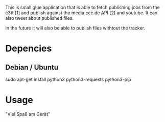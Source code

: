 This is small glue application that is able to fetch publishing jobs from the c3tt [1] and publish against the media.ccc.de API [2] and youtube.
It can also tweet about published files. 

In the future it will also be able to publish files withtout the tracker.

Depencies
=========

Debian / Ubuntu
---------------
  sudo apt-get install python3 python3-requests python3-pip
  

Usage
=====



"Viel Spaß am Gerät"
